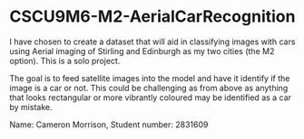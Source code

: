 # CSCU9M6-M2-AerialCarRecognition
I have chosen to create a dataset that will aid in classifying images with cars using Aerial imaging of Stirling and Edinburgh as my two cities (the M2 option).
This is a solo project.

The goal is to feed satellite images into the model and have it identify if the image is a car or not. 
This could be challenging as from above as anything that looks rectangular or more vibrantly coloured may be identified as a car by mistake.

Name: Cameron Morrison, 
Student number: 2831609

